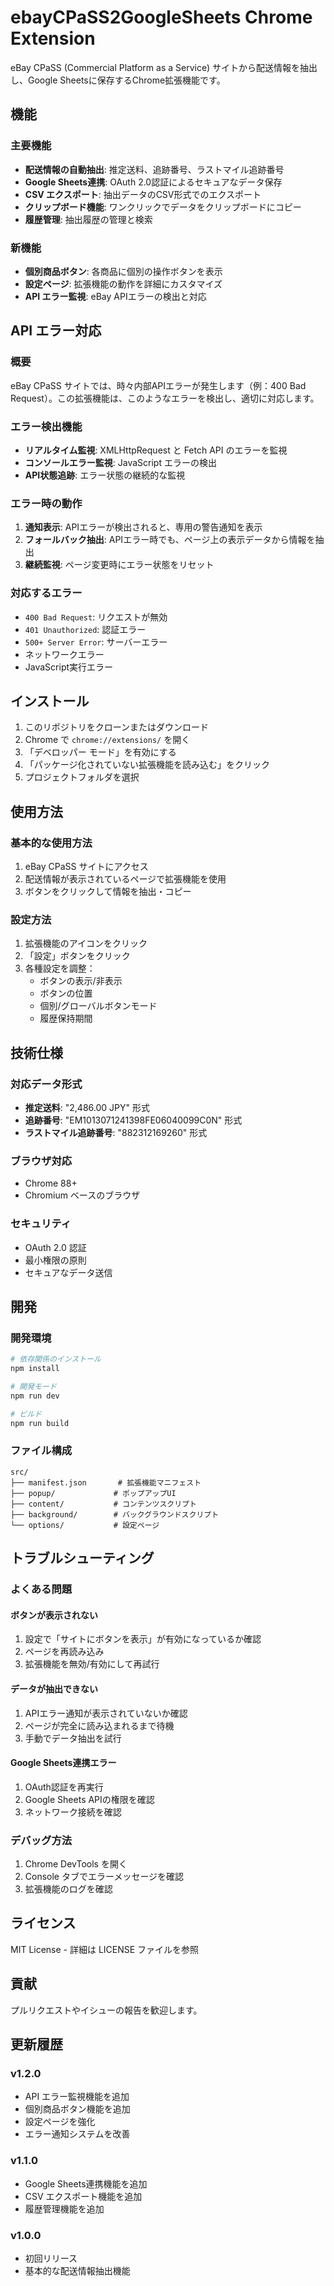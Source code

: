 # ebayCPaSS2GoogleSheets Chrome Extension

eBay CPaSS (Commercial Platform as a Service) サイトから配送情報を抽出し、Google Sheetsに保存するChrome拡張機能です。

## 機能

### 主要機能
- **配送情報の自動抽出**: 推定送料、追跡番号、ラストマイル追跡番号
- **Google Sheets連携**: OAuth 2.0認証によるセキュアなデータ保存
- **CSV エクスポート**: 抽出データのCSV形式でのエクスポート
- **クリップボード機能**: ワンクリックでデータをクリップボードにコピー
- **履歴管理**: 抽出履歴の管理と検索

### 新機能
- **個別商品ボタン**: 各商品に個別の操作ボタンを表示
- **設定ページ**: 拡張機能の動作を詳細にカスタマイズ
- **API エラー監視**: eBay APIエラーの検出と対応

## API エラー対応

### 概要
eBay CPaSS サイトでは、時々内部APIエラーが発生します（例：400 Bad Request）。この拡張機能は、このようなエラーを検出し、適切に対応します。

### エラー検出機能
- **リアルタイム監視**: XMLHttpRequest と Fetch API のエラーを監視
- **コンソールエラー監視**: JavaScript エラーの検出
- **API状態追跡**: エラー状態の継続的な監視

### エラー時の動作
1. **通知表示**: APIエラーが検出されると、専用の警告通知を表示
2. **フォールバック抽出**: APIエラー時でも、ページ上の表示データから情報を抽出
3. **継続監視**: ページ変更時にエラー状態をリセット

### 対応するエラー
- `400 Bad Request`: リクエストが無効
- `401 Unauthorized`: 認証エラー
- `500+ Server Error`: サーバーエラー
- ネットワークエラー
- JavaScript実行エラー

## インストール

1. このリポジトリをクローンまたはダウンロード
2. Chrome で `chrome://extensions/` を開く
3. 「デベロッパー モード」を有効にする
4. 「パッケージ化されていない拡張機能を読み込む」をクリック
5. プロジェクトフォルダを選択

## 使用方法

### 基本的な使用方法
1. eBay CPaSS サイトにアクセス
2. 配送情報が表示されているページで拡張機能を使用
3. ボタンをクリックして情報を抽出・コピー

### 設定方法
1. 拡張機能のアイコンをクリック
2. 「設定」ボタンをクリック
3. 各種設定を調整：
   - ボタンの表示/非表示
   - ボタンの位置
   - 個別/グローバルボタンモード
   - 履歴保持期間

## 技術仕様

### 対応データ形式
- **推定送料**: "2,486.00 JPY" 形式
- **追跡番号**: "EM1013071241398FE06040099C0N" 形式
- **ラストマイル追跡番号**: "882312169260" 形式

### ブラウザ対応
- Chrome 88+
- Chromium ベースのブラウザ

### セキュリティ
- OAuth 2.0 認証
- 最小権限の原則
- セキュアなデータ送信

## 開発

### 開発環境
```bash
# 依存関係のインストール
npm install

# 開発モード
npm run dev

# ビルド
npm run build
```

### ファイル構成
```
src/
├── manifest.json       # 拡張機能マニフェスト
├── popup/             # ポップアップUI
├── content/           # コンテンツスクリプト
├── background/        # バックグラウンドスクリプト
└── options/           # 設定ページ
```

## トラブルシューティング

### よくある問題

#### ボタンが表示されない
1. 設定で「サイトにボタンを表示」が有効になっているか確認
2. ページを再読み込み
3. 拡張機能を無効/有効にして再試行

#### データが抽出できない
1. APIエラー通知が表示されていないか確認
2. ページが完全に読み込まれるまで待機
3. 手動でデータ抽出を試行

#### Google Sheets連携エラー
1. OAuth認証を再実行
2. Google Sheets APIの権限を確認
3. ネットワーク接続を確認

### デバッグ方法
1. Chrome DevTools を開く
2. Console タブでエラーメッセージを確認
3. 拡張機能のログを確認

## ライセンス

MIT License - 詳細は LICENSE ファイルを参照

## 貢献

プルリクエストやイシューの報告を歓迎します。

## 更新履歴

### v1.2.0
- API エラー監視機能を追加
- 個別商品ボタン機能を追加
- 設定ページを強化
- エラー通知システムを改善

### v1.1.0
- Google Sheets連携機能を追加
- CSV エクスポート機能を追加
- 履歴管理機能を追加

### v1.0.0
- 初回リリース
- 基本的な配送情報抽出機能 
